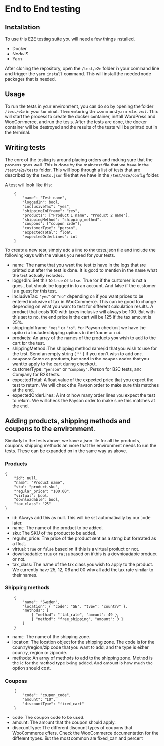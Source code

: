# End to End testing

## Installation
To use this E2E testing suite you will need a few things installed.
- Docker
- NodeJS
- Yarn

After cloning the repository, open the `/test/e2e` folder in your command line and trigger the `yarn install` command. This will install the needed node packages that is needed.

## Usage
To run the tests in your environment, you can do so by opening the folder `/test/e2e` in your terminal. Then entering the command `yarn e2e:test`. This will start the process to create the docker container, install WordPress and WooCommerce, and run the tests. After the tests are done, the docker container will be destroyed and the results of the tests will be printed out in the terminal.

## Writing tests
The core of the testing is around placing orders and making sure that the process goes well. This is done by the main test file that we have in the `/test/e2e/tests` folder. This will loop through a list of tests that are described by the `tests.json` file that we have in the `/test/e2e/config` folder.

A test will look like this:
````
	{
		"name": "Test name",
		"loggedIn": bool,
		"inclusiveTax": "yes",
		"shippingInIframe": "yes",
		"products": ["Product 1 name", "Product 2 name"],
		"shippingMethod": "shipping_method",
		"coupons": ["coupon code"],
		"customerType": "person",
		"expectedTotal": float,
		"expectedOrderLines": int
	}
````
To create a new test, simply add a line to the tests.json file and include the following keys with the values you need for your tests.
- name: The name that you want the test to have in the logs that are printed out after the test is done. It is good to mention in the name what the test actually includes.
- loggedIn: Set this to `true` or `false`. True for if the customer is not a guest, but should be logged in to an account. And false if the customer is a guest for this test.
- inclusiveTax: `"yes"` or `"no"` depending on if you want prices to be entered inclusive of tax in WooCommerce. This can be good to change depending on what you want to test for different calculation results. A product that costs 100 with taxes inclusive will always be 100. But with this set to no, the end price in the cart will be 125 if the tax amount is 25%.
- shippingInIframe: `"yes"` or `"no"`. For Payson checkout we have the option to include shipping options in the iframe or not.
- products: An array of the names of the products you wish to add to the cart for the test.
- shippingMethod: The shipping method name/id that you wish to use for the test. Send an empty string ( `""` ) if you don't wish to add one.
- coupons: Same as products, but send in the coupon codes that you want to apply to the cart during checkout.
- customerType: `"person"` or `"company"`. Person for B2C tests, and Company for B2B tests.
- expectedTotal: A float value of the expected price that you expect the test to return. We will check the Payson order to make sure this matches at the end.
- expectedOrderLines: A int of how many order lines you expect the test to return. We will check the Payson order to make sure this matches at the end.

## Adding products, shipping methods and coupons to the environment.
Similarly to the tests above, we have a json file for all the products, coupons, shipping methods an more that the environment needs to run the tests. These can be expanded on in the same way as above.

### Products
````
{
	"id": null,
	"name": "Product name",
	"sku": "product-sku",
	"regular_price": "100.00",
	"virtual": bool,
	"downloadable": bool,
	"tax_class": "25"
}
````
- id: Always add this as null. This will be set automatically by our code later.
- name: The name of the product to be added.
- sku: The SKU of the product to be added.
- regular_price: The price of the product sent as a string but formated as a float.
- virtual: `true` or `false` based on if this is a virtual product or not.
- downloadable: `true` or `false` based on if this is a downloadable product or not.
- tax_class: The name of the tax class you wish to apply to the product. We currently have 25, 12, 06 and 00 who all add the tax rate similar to their names.

### Shipping methods
````
	{
		"name": "Sweden",
		"location": { "code": "SE", "type": "country" },
		"methods": [
			{ "method": "flat_rate", "amount": 49 },
			{ "method": "free_shipping", "amount": 0 }
		]
	}
````
- name: The name of the shipping zone.
- location: The location object for the shipping zone. The code is for the country/region/zip code that you want to add, and the type is either country, region or zipcode.
- methods: An array of methods to add to the shipping zone. Method is the id for the method type being added. And amount is how much the option should cost.

### Coupons
````
	{ 
		"code": "coupon_code",
		"amount": "10", 
		"discountType": "fixed_cart" 
	}
````
- code: The coupon code to be used.
- amount: The amount that the coupon should apply.
- discountType: The different discount types of coupons that WooCommerce offers. Check the WooCommerce documentation for the different types. But the most common are fixed_cart and percent